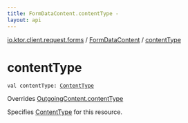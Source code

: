 ```yaml
---
title: FormDataContent.contentType - 
layout: api
---
```


<div class='api-docs-breadcrumbs'><a href="../index.html">io.ktor.client.request.forms</a> / <a href="index.html">FormDataContent</a> / <a href="./content-type.html">contentType</a></div>

# contentType

<div class="signature"><code><span class="keyword">val </span><span class="identifier">contentType</span><span class="symbol">: </span><a href="../../io.ktor.http/-content-type/index.html"><span class="identifier">ContentType</span></a></code></div>

Overrides <a href="../../io.ktor.http.content/-outgoing-content/content-type.html">OutgoingContent.contentType</a>

Specifies <a href="../../io.ktor.http/-content-type/index.html">ContentType</a> for this resource.

